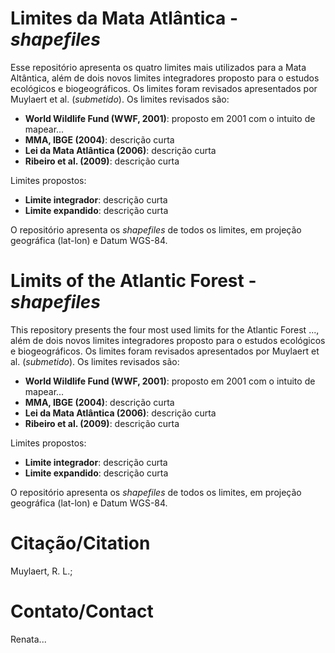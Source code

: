# Limites da Mata Atlântica - _shapefiles_

Esse repositório apresenta os quatro limites mais utilizados para a Mata Altântica, além de dois novos limites integradores proposto para o estudos ecológicos e biogeográficos. Os limites foram revisados apresentados por Muylaert et al. (_submetido_).
Os limites revisados são:

+ __World Wildlife Fund (WWF, 2001)__: proposto em 2001 com o intuito de mapear...
+ __MMA, IBGE (2004)__: descrição curta
+ __Lei da Mata Atlântica (2006)__: descrição curta
+ __Ribeiro et al. (2009)__: descrição curta

Limites propostos:
+ __Limite integrador__: descrição curta
+ __Limite expandido__: descrição curta

O repositório apresenta os _shapefiles_ de todos os limites, em projeção geográfica (lat-lon) e Datum WGS-84.

# Limits of the Atlantic Forest - _shapefiles_

This repository presents the four most used limits for the Atlantic Forest ..., além de dois novos limites integradores proposto para o estudos ecológicos e biogeográficos. Os limites foram revisados apresentados por Muylaert et al. (_submetido_).
Os limites revisados são:

+ __World Wildlife Fund (WWF, 2001)__: proposto em 2001 com o intuito de mapear...
+ __MMA, IBGE (2004)__: descrição curta
+ __Lei da Mata Atlântica (2006)__: descrição curta
+ __Ribeiro et al. (2009)__: descrição curta

Limites propostos:
+ __Limite integrador__: descrição curta
+ __Limite expandido__: descrição curta

O repositório apresenta os _shapefiles_ de todos os limites, em projeção geográfica (lat-lon) e Datum WGS-84.

# Citação/Citation

Muylaert, R. L.; 

# Contato/Contact

Renata...

